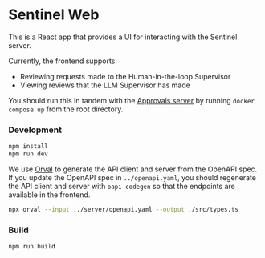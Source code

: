 # Sentinel Web
This is a React app that provides a UI for interacting with the Sentinel server. 

Currently, the frontend supports:
- Reviewing requests made to the Human-in-the-loop Supervisor 
- Viewing reviews that the LLM Supervisor has made 

You should run this in tandem with the [Approvals server](../README.md) by running `docker compose up` from the root directory.

### Development
```bash
npm install
npm run dev
```

We use [Orval](https://orval.dev/quick-start) to generate the API client and server from the OpenAPI spec. If you update the OpenAPI spec in `../openapi.yaml`, you should regenerate the API client and server with `oapi-codegen` so that the endpoints are available in the frontend.

```bash
npx orval --input ../server/openapi.yaml --output ./src/types.ts
```

### Build
```bash
npm run build
```


